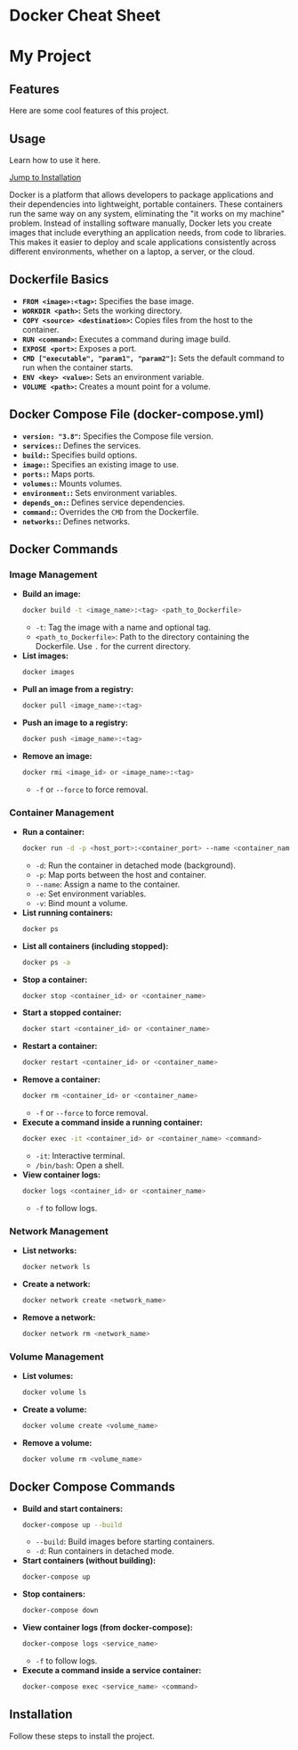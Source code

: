 # Docker Cheat Sheet

# My Project

## Features
Here are some cool features of this project.

## Usage
Learn how to use it here.

[Jump to Installation](#installation)


Docker is a platform that allows developers to package applications and their dependencies into lightweight, portable containers. These containers run the same way on any system, eliminating the "it works on my machine" problem. Instead of installing software manually, Docker lets you create images that include everything an application needs, from code to libraries. This makes it easier to deploy and scale applications consistently across different environments, whether on a laptop, a server, or the cloud.

## Dockerfile Basics

* **`FROM <image>:<tag>`:** Specifies the base image.
* **`WORKDIR <path>`:** Sets the working directory.
* **`COPY <source> <destination>`:** Copies files from the host to the container.
* **`RUN <command>`:** Executes a command during image build.
* **`EXPOSE <port>`:** Exposes a port.
* **`CMD ["executable", "param1", "param2"]`:** Sets the default command to run when the container starts.
* **`ENV <key> <value>`:** Sets an environment variable.
* **`VOLUME <path>`:** Creates a mount point for a volume.

## Docker Compose File (docker-compose.yml)

* **`version: "3.8"`:** Specifies the Compose file version.
* **`services:`:** Defines the services.
* **`build:`:** Specifies build options.
* **`image:`:** Specifies an existing image to use.
* **`ports:`:** Maps ports.
* **`volumes:`:** Mounts volumes.
* **`environment:`:** Sets environment variables.
* **`depends_on:`:** Defines service dependencies.
* **`command:`:** Overrides the `CMD` from the Dockerfile.
* **`networks:`:** Defines networks.

## Docker Commands

### Image Management

* **Build an image:**
    ```bash
    docker build -t <image_name>:<tag> <path_to_Dockerfile>
    ```
    * `-t`: Tag the image with a name and optional tag.
    * `<path_to_Dockerfile>`: Path to the directory containing the Dockerfile. Use `.` for the current directory.
* **List images:**
    ```bash
    docker images
    ```
* **Pull an image from a registry:**
    ```bash
    docker pull <image_name>:<tag>
    ```
* **Push an image to a registry:**
    ```bash
    docker push <image_name>:<tag>
    ```
* **Remove an image:**
    ```bash
    docker rmi <image_id> or <image_name>:<tag>
    ```
    * `-f` or `--force` to force removal.

### Container Management

* **Run a container:**
    ```bash
    docker run -d -p <host_port>:<container_port> --name <container_name> <image_name>:<tag>
    ```
    * `-d`: Run the container in detached mode (background).
    * `-p`: Map ports between the host and container.
    * `--name`: Assign a name to the container.
    * `-e`: Set environment variables.
    * `-v`: Bind mount a volume.
* **List running containers:**
    ```bash
    docker ps
    ```
* **List all containers (including stopped):**
    ```bash
    docker ps -a
    ```
* **Stop a container:**
    ```bash
    docker stop <container_id> or <container_name>
    ```
* **Start a stopped container:**
    ```bash
    docker start <container_id> or <container_name>
    ```
* **Restart a container:**
    ```bash
    docker restart <container_id> or <container_name>
    ```
* **Remove a container:**
    ```bash
    docker rm <container_id> or <container_name>
    ```
    * `-f` or `--force` to force removal.
* **Execute a command inside a running container:**
    ```bash
    docker exec -it <container_id> or <container_name> <command>
    ```
    * `-it`: Interactive terminal.
    * `/bin/bash`: Open a shell.
* **View container logs:**
    ```bash
    docker logs <container_id> or <container_name>
    ```
    * `-f` to follow logs.

### Network Management

* **List networks:**
    ```bash
    docker network ls
    ```
* **Create a network:**
    ```bash
    docker network create <network_name>
    ```
* **Remove a network:**
    ```bash
    docker network rm <network_name>
    ```

### Volume Management

* **List volumes:**
    ```bash
    docker volume ls
    ```
* **Create a volume:**
    ```bash
    docker volume create <volume_name>
    ```
* **Remove a volume:**
    ```bash
    docker volume rm <volume_name>
    ```

## Docker Compose Commands

* **Build and start containers:**
    ```bash
    docker-compose up --build
    ```
    * `--build`: Build images before starting containers.
    * `-d`: Run containers in detached mode.
* **Start containers (without building):**
    ```bash
    docker-compose up
    ```
* **Stop containers:**
    ```bash
    docker-compose down
    ```
* **View container logs (from docker-compose):**
    ```bash
    docker-compose logs <service_name>
    ```
    * `-f` to follow logs.
* **Execute a command inside a service container:**
    ```bash
    docker-compose exec <service_name> <command>
    ```

## Installation
Follow these steps to install the project.
